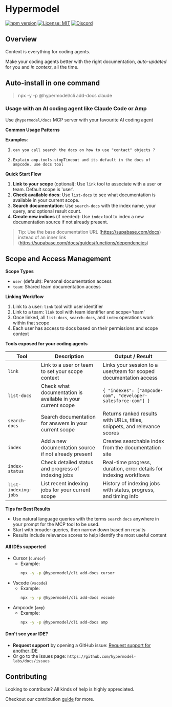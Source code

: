 # Hypermodel 

[![npm version](https://img.shields.io/npm/v/%40hypermodel%2Fcli)](https://www.npmjs.com/package/@hypermodel/cli)
[![License: MIT](https://img.shields.io/badge/License-MIT-green.svg)](https://github.com/hypermodel-labs/cli/blob/main/LICENSE)
[![Discord](https://img.shields.io/discord/1245734314282307644?label=Discord&logo=discord&color=5865F2)](https://discord.gg/E6BfkZAwUz)

## Overview 
Context is everything for coding agents. 

Make your coding agents better with the right documentation, _auto-updated_ for you and _in context_, all the time. 



## Auto-install in one command  

> npx -y -p @hypermodel/cli add-docs claude

### Usage with an AI coding agent like Claude Code or Amp

Use `@hypermodel/docs` MCP server with your favourite AI coding agent 

**Common Usage Patterns**
  
**Examples**: 

1. `can you call search the docs on how to use "contact" objects ?`
  
2. `Explain amp.tools.stopTimeout and its default in the docs of ampcode. use docs tool`

**Quick Start Flow**
  1. **Link to your scope** (optional): Use `link` tool to associate with a user or team. Default scope is 'user'.
  2. **Check available docs**: Use `list-docs` to see what documentation is available in your current scope.
  3. **Search documentation**: Use `search-docs` with the index name, your query, and optional result count.
  4. **Create new indices** (if needed): Use `index` tool to index a new documentation source if not already present. 
  
>  Tip: Use the base documentation URL (https://supabase.com/docs) instead of an inner link (https://supabase.com/docs/guides/functions/dependencies)

## Scope and Access Management

**Scope Types**
- `user` (default): Personal documentation access
- `team`: Shared team documentation access

**Linking Workflow**
1. Link to a user: `link` tool with user identifier
2. Link to a team: `link` tool with team identifier and scope='team' 
3. Once linked, all `list-docs`, `search-docs`, and `index` operations work within that scope
4. Each user has access to docs based on their permissions and scope context



**Tools exposed for your coding agents**

| Tool               | Description                                                      | Output / Result                                                      |
|--------------------|------------------------------------------------------------------|----------------------------------------------------------------------|
| `link`             | Link to a user or team to set your scope context                | Links your session to a user/team for scoped documentation access   |
| `list-docs`        | Check what documentation is available in your current scope     | `{ "indexes": ["ampcode-com", "developer-salesforce-com"] }`         |
| `search-docs`      | Search documentation for answers in your current scope          | Returns ranked results with URLs, titles, snippets, and relevance scores |
| `index`            | Add a new documentation source if not already present            | Creates searchable index from the documentation site                  |
| `index-status`     | Check detailed status and progress of indexing jobs             | Real-time progress, duration, error details for indexing workflows   |
| `list-indexing-jobs` | List recent indexing jobs for your current scope              | History of indexing jobs with status, progress, and timing info      |

**Tips for Best Results**
  - Use natural language queries with the terms `search` `docs` anywhere in your prompt for the MCP tool to be used. 
  - Start with broader queries, then narrow down based on results
  - Results include relevance scores to help identify the most useful content

#### All IDEs supported

* Cursor (`cursor`)
  - Example:
    ```bash
    npx -y -p @hypermodel/cli add-docs cursor
    ```
* Vscode (`vscode`)
  - Example:
    ```bash
    npx -y -p @hypermodel/cli add-docs vscode
    ```
* Ampcode (`amp`)
  - Example:
    ```bash
    npx -y -p @hypermodel/cli add-docs amp
    ```

#### Don't see your IDE?

- **Request support** by opening a GitHub issue: [Request support for another IDE](https://github.com/hypermodel-labs/docs/issues/new?title=Support%20for%20IDE:%20Your%20IDE%20Name&body=Please%20add%20support%20for%20%60Your%20IDE%20Name%60.%0A%0AHelpful%20details%20to%20include:%0A-%20IDE%20version:%20%0A-%20OS:%20%0A-%20Relevant%20links%20or%20docs:%20)
- Or go to the issues page: `https://github.com/hypermodel-labs/docs/issues`



## Contributing
Looking to contribute? All kinds of help is highly appreciated. 

Checkout our contribution [guide](./CONTRIBUTING.md) for more. 


